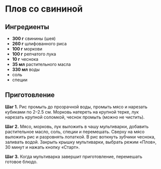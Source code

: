 # Плов со свининой

## Ингредиенты

- **300 г** свинины (шея)
- **260 г** шлифованного риса
- **100 г** моркови
- **100 г** репчатого лука
- **10 г** чеснока
- **35 мл** растительного масла
- **330 мл** воды
- соль
- специи

## Приготовление

**Шаг 1.** Рис промыть до прозрачной воды, промыть мясо и нарезать кубиками по 2–2.5 см.
Морковь натереть на крупной терке, лук нарезать крупной соломкой, чеснок промыть
(можно не чистить).

**Шаг 2.** Мясо, морковь, лук выложить в чашу мультиварки, добавить
растительное масло, соль, специи и перемешать. Сверху на мясо выложить рис и
разровнять лопаткой. В рис воткнуть зубчики чеснока, заливать водой. Закрыть
крышку мультиварки, выбрать режим «Плов», 30 минут и нажать кнопку «Старт».

**Шаг 3.** Когда мультиварка завершит приготовление, перемешать готовое блюдо.
